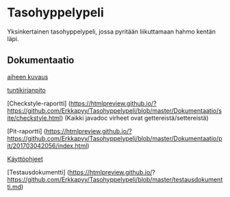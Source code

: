 # Tasohyppelypeli
Yksinkertainen tasohyppelypeli, jossa pyritään liikuttamaan hahmo kentän läpi.

## Dokumentaatio
[aiheen kuvaus](Dokumentaatio/aiheenKuvausJaRakenne.md)

[tuntikirjanpito](Dokumentaatio/tuntikirjanpito.md)

[Checkstyle-raportti] (https://htmlpreview.github.io/?https://github.com/Erkkapyy/Tasohyppelypeli/blob/master/Dokumentaatio/site/checkstyle.html) (Kaikki javadoc virheet ovat gettereistä/settereistä)

[Pit-raportti] (https://htmlpreview.github.io/?https://github.com/Erkkapyy/Tasohyppelypeli/blob/master/Dokumentaatio/pit/201703042056/index.html)

[Käyttöohjeet](Dokumentaatio/ohjeet.md)

[Testausdokumentti] (https://htmlpreview.github.io/?
https://github.com/Erkkapyy/Tasohyppelypeli/blob/master/testausdokumentti.md)

